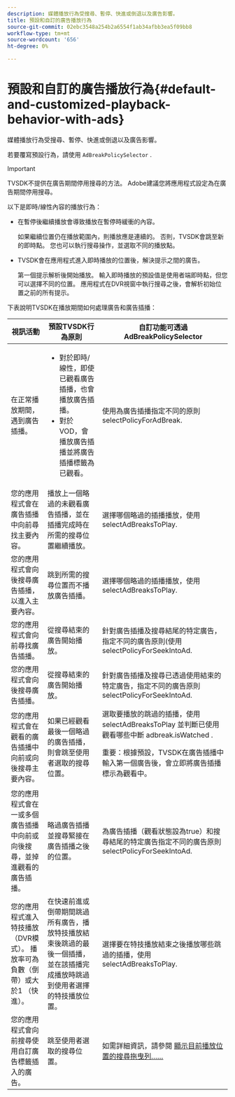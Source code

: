 ```yaml
---
description: 媒體播放行為受搜尋、暫停、快進或倒退以及廣告影響。
title: 預設和自訂的廣告播放行為
source-git-commit: 02ebc3548a254b2a6554f1ab34afbb3ea5f09bb8
workflow-type: tm+mt
source-wordcount: '656'
ht-degree: 0%

---
```


# 預設和自訂的廣告播放行為{#default-and-customized-playback-behavior-with-ads}

媒體播放行為受搜尋、暫停、快進或倒退以及廣告影響。

若要覆寫預設行為，請使用 `AdBreakPolicySelector` .

>[!IMPORTANT]
>
>TVSDK不提供在廣告期間停用搜尋的方法。 Adobe建議您將應用程式設定為在廣告期間停用搜尋。

以下是即時/線性內容的播放行為：

* 在暫停後繼續播放會導致播放在暫停時緩衝的內容。

  如果繼續位置仍在播放範圍內，則播放應是連續的。 否則，TVSDK會跳至新的即時點。 您也可以執行搜尋操作，並選取不同的播放點。
* TVSDK會在應用程式進入即時播放的位置後，解決提示之間的廣告。

  第一個提示解析後開始播放。 輸入即時播放的預設值是使用者端即時點，但您可以選擇不同的位置。 應用程式在DVR視窗中執行搜尋之後，會解析初始位置之前的所有提示。

下表說明TVSDK在播放期間如何處理廣告和廣告插播：

<table id="table_466538B1C2A646B89EB4F9AA111203BE"> 
 <thead> 
  <tr> 
   <th colname="col1" class="entry"> 視訊活動 </th> 
   <th colname="col2" class="entry"> 預設TVSDK行為原則 </th> 
   <th colname="col3" class="entry">自訂功能可透過 <span class="codeph"> AdBreakPolicySelector </span> </th> 
  </tr>
 </thead>
 <tbody> 
  <tr> 
   <td colname="col1"> 在正常播放期間，遇到廣告插播。 </td> 
   <td colname="col2"> 
    <ul id="ul_10D2638676EA4ADDA718E61BD4FDC1D2"> 
     <li id="li_D5CC30F063934C738971E2E8AF00C137"> 對於即時/線性，即使已觀看廣告插播，也會播放廣告插播。 </li> 
     <li id="li_D962C0938DA74186AE99D117E5A74E38">對於VOD，會播放廣告插播並將廣告插播標籤為已觀看。 </li> 
    </ul> </td> 
   <td colname="col3">使用為廣告插播指定不同的原則 <span class="codeph"> selectPolicyForAdBreak</span>. </td> 
  </tr> 
  <tr> 
   <td colname="col1"> 您的應用程式會在廣告插播中向前尋找主要內容。 </td> 
   <td colname="col2"> 播放上一個略過的未觀看廣告插播，並在插播完成時在所需的搜尋位置繼續播放。 </td> 
   <td colname="col3">選擇哪個略過的插播播放，使用 <span class="codeph"> selectAdBreaksToPlay</span>. </td> 
  </tr> 
  <tr> 
   <td colname="col1"> 您的應用程式會向後搜尋廣告插播，以進入主要內容。 </td> 
   <td colname="col2"> 跳到所需的搜尋位置而不播放廣告插播。 </td> 
   <td colname="col3">選擇哪個略過的插播播放，使用 <span class="codeph"> selectAdBreaksToPlay</span>.                      </td> 
  </tr> 
  <tr> 
   <td colname="col1"> 您的應用程式會向前尋找廣告插播。 </td> 
   <td colname="col2"> 從搜尋結束的廣告開始播放。 </td> 
   <td colname="col3">針對廣告插播及搜尋結尾的特定廣告，指定不同的廣告原則(使用 <span class="codeph"> selectPolicyForSeekIntoAd</span>. </td> 
  </tr> 
  <tr> 
   <td colname="col1"> 您的應用程式會向後搜尋廣告插播。 </td> 
   <td colname="col2"> 從搜尋結束的廣告開始播放。 </td> 
   <td colname="col3">針對廣告插播及搜尋已透過使用結束的特定廣告，指定不同的廣告原則 <span class="codeph"> selectPolicyForSeekIntoAd</span>. </td> 
  </tr> 
  <tr> 
   <td colname="col1"> 您的應用程式會在觀看的廣告插播中向前或向後搜尋主要內容。 </td> 
   <td colname="col2"> 如果已經觀看最後一個略過的廣告插播，則會跳至使用者選取的搜尋位置。 </td> 
   <td colname="col3">選取要播放的跳過的插播，使用 <span class="codeph"> selectAdBreaksToPlay</span> 並判斷已使用觀看哪些中斷 <span class="codeph"> adbreak.isWatched</span> . <p>重要：根據預設，TVSDK在廣告插播中輸入第一個廣告後，會立即將廣告插播標示為觀看中。 </p> </td> 
  </tr> 
  <tr> 
   <td colname="col1"> 您的應用程式會在一或多個廣告插播中向前或向後搜尋，並掉進觀看的廣告插播。 </td> 
   <td colname="col2"> 略過廣告插播並搜尋緊接在廣告插播之後的位置。 </td> 
   <td colname="col3">為廣告插播（觀看狀態設為true）和搜尋結尾的特定廣告指定不同的廣告原則 <span class="codeph"> selectPolicyForSeekIntoAd</span>. </td> 
  </tr> 
  <tr> 
   <td colname="col1"> 您的應用程式進入特技播放（DVR模式）。 播放率可為負數（倒帶）或大於1 （快進）。 </td> 
   <td colname="col2"> 在快速前進或倒帶期間跳過所有廣告，播放特技播放結束後跳過的最後一個插播，並在該插播完成播放時跳過到使用者選擇的特技播放位置。 </td> 
   <td colname="col3">選擇要在特技播放結束之後播放哪些跳過的插播，使用 <span class="codeph"> selectAdBreaksToPlay</span>. </td> 
  </tr> 
  <tr> 
   <td colname="col1"> 您的應用程式會向前搜尋使用自訂廣告標籤插入的廣告。 </td> 
   <td colname="col2"> 跳至使用者選取的搜尋位置。 </td> 
   <td colname="col3">如需詳細資訊，請參閱 <a href="../../tvsdk-2.7-for-android/content-playback-options/ui-configure/t-psdk-android-2.7-ui-seek-scrub-bar-display.md" format="dita" scope="local"> 顯示目前播放位置的搜尋拖曳列……</a> </td> 
  </tr> 
 </tbody> 
</table>
